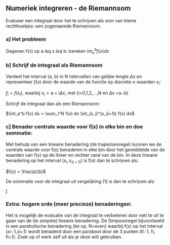## Numeriek integreren - de Riemannsom

Evalueer een integraal door het te schrijven als som van kleine rechthoekjes: een zogenaamde Riemannsom.

### a] Het probleem
Gegeven f(x) op a $leq$ x $leq$ b: bereken $int_a^b f(x)dx$

### b] Schrijf de integraal als Riemannsom

Verdeel het interval (a, b) in N intervallen van gelijke lengte $\Delta x$ en 
representeer $f(x)$ door de waarde van de functie op discrete $x$-waarden $x_i$:

$f_i=f(x_i)$, waarbij $x_i = a + i \Delta x$, met  (i=0,1,2,...,N en $\Delta x$ =a−b) 

Schrijf de integraal dan als een Riemannsom:

$\int_a^b f(x) dx = \sum_i^N f(x) dx \int_(x_i)^(x_(i+1)) f(x) dx$


### c] Benader centrale waarde voor f(x) in elke bin en doe sommatie:

Met behulp van een lineaire benadering (de trapeziumregel) kunnen we de centrale waarde voor 
f(x) benaderen in elke bin door het gemiddelde van de waarden van f(x) op de linker en rechter 
rand van de bin. In deze lineaire benadering op het interval $(x_i,x_(i+1))$ is f(x) dan te schrijven als:

$f(x) = \frac(a)(b)$

De sommatie voor de integraal uit vergelijking (1) is dan te schrijven als:

$\int$


### Extra: hogere orde (meer precieze) benaderingen:

Het is mogelijk de evaluatie van de integraal te verbeteren door niet te uit te gaan van de 
(te simpele) lineaire benadering. De Simpsonregel bijvoorbeeld is een parabolische benadering 
(let op, N=even) waarbij f(x) op het interval (xi−1,xi+1) wordt benaderd door een parabool door 
de 3 punten (fi−1, fi, fi+1). Zoek op of werk zelf uit als je deze wilt gebruiken.
